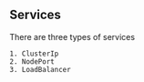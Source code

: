 ## Services

There are three types of services

    1. ClusterIp
    2. NodePort
    3. LoadBalancer
    
